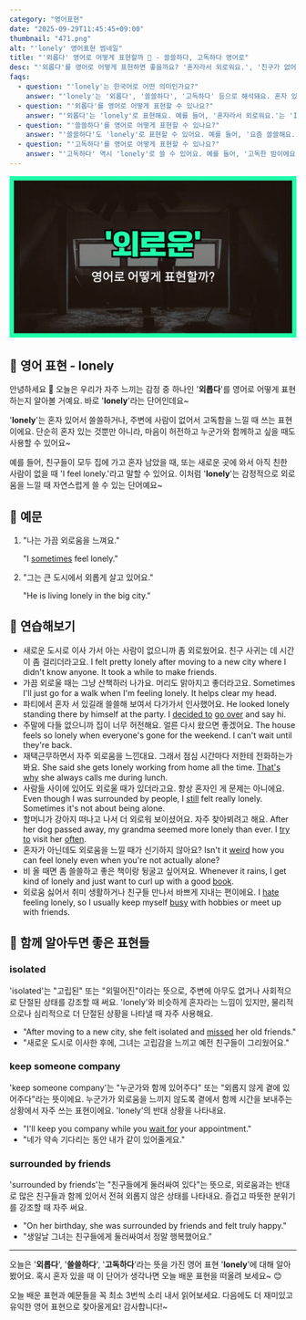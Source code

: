 ```yaml
---
category: "영어표현"
date: "2025-09-29T11:45:45+09:00"
thumbnail: "471.png"
alt: "'lonely' 영어표현 썸네일"
title: "'외롭다' 영어로 어떻게 표현할까 🥺 - 쓸쓸하다, 고독하다 영어로"
desc: "'외롭다'를 영어로 어떻게 표현하면 좋을까요? '혼자라서 외로워요.', '친구가 없어서 외로워요.' 등을 영어로 표현하는 법을 배워봅시다. 다양한 예문을 통해서 연습하고 본인의 표현으로 만들어 보세요."
faqs: 
  - question: "'lonely'는 한국어로 어떤 의미인가요?"
    answer: "'lonely'는 '외롭다', '쓸쓸하다', '고독하다' 등으로 해석돼요. 혼자 있어서 마음이 허전하거나 사람들과 어울리지 못해 느끼는 감정을 표현해요."
  - question: "'외롭다'를 영어로 어떻게 표현할 수 있나요?"
    answer: "'외롭다'는 'lonely'로 표현해요. 예를 들어, '혼자라서 외로워요.'는 'I feel lonely by myself.'라고 말해요."
  - question: "'쓸쓸하다'를 영어로 어떻게 표현할 수 있나요?"
    answer: "'쓸쓸하다'도 'lonely'로 표현할 수 있어요. 예를 들어, '요즘 쓸쓸해요.'는 'I feel lonely these days.'라고 해요."
  - question: "'고독하다'를 영어로 어떻게 표현할 수 있나요?"
    answer: "'고독하다' 역시 'lonely'로 쓸 수 있어요. 예를 들어, '고독한 밤이에요.'는 'It's a lonely night.'라고 말해요."
---
```


!['lonely' 영어표현](./471.png)

## 🌟 영어 표현 - lonely

안녕하세요 👋 오늘은 우리가 자주 느끼는 감정 중 하나인 '**외롭다**'를 영어로 어떻게 표현하는지 알아볼 거예요. 바로 '**lonely**'라는 단어인데요~

'**lonely**'는 혼자 있어서 쓸쓸하거나, 주변에 사람이 없어서 고독함을 느낄 때 쓰는 표현이에요. 단순히 혼자 있는 것뿐만 아니라, 마음이 허전하고 누군가와 함께하고 싶을 때도 사용할 수 있어요~

예를 들어, 친구들이 모두 집에 가고 혼자 남았을 때, 또는 새로운 곳에 와서 아직 친한 사람이 없을 때 'I feel lonely.'라고 말할 수 있어요. 이처럼 '**lonely**'는 감정적으로 외로움을 느낄 때 자연스럽게 쓸 수 있는 단어예요~

## 📖 예문

1. "나는 가끔 외로움을 느껴요."

   "I [sometimes](/blog/in-english/270.sometimes/) feel lonely."

2. "그는 큰 도시에서 외롭게 살고 있어요."

   "He is living lonely in the big city."



## 💬 연습해보기

<ul data-interactive-list>

  <li data-interactive-item>
    <span data-toggler>새로운 도시로 이사 가서 아는 사람이 없으니까 좀 외로웠어요. 친구 사귀는 데 시간이 좀 걸리더라고요.</span>
    <span data-answer>I felt pretty lonely after moving to a new city where I didn't know anyone. It took a while to make friends.</span>
  </li>

  <li data-interactive-item>
    <span data-toggler>가끔 외로울 때는 그냥 산책하러 나가요. 머리도 맑아지고 좋더라고요.</span>
    <span data-answer>Sometimes I'll just go for a walk when I'm feeling lonely. It helps clear my head.</span>
  </li>

  <li data-interactive-item>
    <span data-toggler>파티에서 혼자 서 있길래 쓸쓸해 보여서 다가가서 인사했어요.</span>
    <span data-answer>He looked lonely standing there by himself at the party. I <a href="/blog/in-english/062.decide-to/">decided to</a> <a href="/blog/in-english/193.go-over/">go over</a> and say hi.</span>
  </li>

  <li data-interactive-item>
    <span data-toggler>주말에 다들 없으니까 집이 너무 허전해요. 얼른 다시 왔으면 좋겠어요.</span>
    <span data-answer>The house feels so lonely when everyone's gone for the weekend. I can't wait until they're back.</span>
  </li>

  <li data-interactive-item>
    <span data-toggler>재택근무하면서 자주 외로움을 느낀대요. 그래서 점심 시간마다 저한테 전화하는가 봐요.</span>
    <span data-answer>She said she gets lonely working from home all the time. <a href="/blog/in-english/116.that-is-why/">That's why</a> she always calls me during lunch.</span>
  </li>

  <li data-interactive-item>
    <span data-toggler>사람들 사이에 있어도 외로울 때가 있더라고요. 항상 혼자인 게 문제는 아니에요.</span>
    <span data-answer>Even though I was surrounded by people, I <a href="/blog/in-english/254.still/">still</a> felt really lonely. Sometimes it's not about being alone.</span>
  </li>

  <li data-interactive-item>
    <span data-toggler>할머니가 강아지 떠나고 나서 더 외로워 보이셨어요. 자주 찾아뵈려고 해요.</span>
    <span data-answer>After her dog passed away, my grandma seemed more lonely than ever. I <a href="/blog/in-english/117.try-to/">try to</a> visit her <a href="/blog/in-english/326.often/">often</a>.</span>
  </li>

  <li data-interactive-item>
    <span data-toggler>혼자가 아닌데도 외로움을 느낄 때가 신기하지 않아요?</span>
    <span data-answer>Isn't it <a href="/blog/in-english/296.weird/">weird</a> how you can feel lonely even when you're not actually alone?</span>
  </li>

  <li data-interactive-item>
    <span data-toggler>비 올 때면 좀 쓸쓸하고 좋은 책이랑 뒹굴고 싶어져요.</span>
    <span data-answer>Whenever it rains, I get kind of lonely and just want to curl up with a good <a href="/blog/in-english/447.book/">book</a>.</span>
  </li>

  <li data-interactive-item>
    <span data-toggler>외로움 싫어서 취미 생활하거나 친구들 만나서 바쁘게 지내는 편이에요.</span>
    <span data-answer>I <a href="/blog/in-english/392.hate/">hate</a> feeling lonely, so I usually keep myself <a href="/blog/in-english/372.busy/">busy</a> with hobbies or meet up with friends.</span>
  </li>

</ul>

## 🤝 함께 알아두면 좋은 표현들

### isolated

'isolated'는 "고립된" 또는 "외떨어진"이라는 뜻으로, 주변에 아무도 없거나 사회적으로 단절된 상태를 강조할 때 써요. 'lonely'와 비슷하게 혼자라는 느낌이 있지만, 물리적으로나 심리적으로 더 단절된 상황을 나타낼 때 자주 사용해요.

- "After moving to a new city, she felt isolated and [missed](/blog/in-english/339.miss/) her old friends."
- "새로운 도시로 이사한 후에, 그녀는 고립감을 느끼고 예전 친구들이 그리웠어요."

### keep someone company

'keep someone company'는 "누군가와 함께 있어주다" 또는 "외롭지 않게 곁에 있어주다"라는 뜻이에요. 누군가가 외로움을 느끼지 않도록 곁에서 함께 시간을 보내주는 상황에서 자주 쓰는 표현이에요. 'lonely'의 반대 상황을 나타내요.

- "I'll keep you company while you [wait for](/blog/in-english/377.wait-for/) your appointment."
- "네가 약속 기다리는 동안 내가 같이 있어줄게요."

### surrounded by friends

'surrounded by friends'는 "친구들에게 둘러싸여 있다"는 뜻으로, 외로움과는 반대로 많은 친구들과 함께 있어서 전혀 외롭지 않은 상태를 나타내요. 즐겁고 따뜻한 분위기를 강조할 때 자주 써요.

- "On her birthday, she was surrounded by friends and felt truly happy."
- "생일날 그녀는 친구들에게 둘러싸여서 정말 행복했어요."

---

오늘은 '**외롭다**', '**쓸쓸하다**', '**고독하다**'라는 뜻을 가진 영어 표현 '**lonely**'에 대해 알아봤어요. 혹시 혼자 있을 때 이 단어가 생각나면 오늘 배운 표현을 떠올려 보세요~ 😊

오늘 배운 표현과 예문들을 꼭 최소 3번씩 소리 내서 읽어보세요. 다음에도 더 재미있고 유익한 영어 표현으로 찾아올게요! 감사합니다!~


